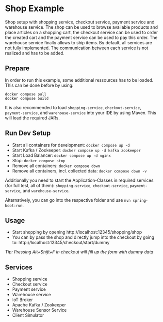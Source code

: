 # Shop Example

Shop setup with shopping service, checkout service, payment service and warehouse service. The shop can be used to browse available products and place articles on a shopping cart, the checkout service can be used to order the created cart and the payment service can be used to pay this order. The warehouse service finally allows to ship items. By default, all services are not fully implemented. The communication between each service is not realized and has to be added.

## Prepare

In order to run this example, some additional ressources has to be loaded. This can be done before by using:

```
docker compose pull
docker compose build
```

It is also recommended to load `shopping-service`, `checkout-service`, `payment-service`, and `warehouse-service` into your IDE by using Maven. This will load the required JARs.

## Run Dev Setup

- Start all containers for development: `docker compose up -d`
- Start Kafka / Zookeeper: `docker compose up -d kafka zookeeper`
- Start Load Balancer: `docker compose up -d nginx`
- Stop: `docker compose stop`
- Remove all containers: `docker compose down`
- Remove all containers, incl. collected data: `docker compose down -v`

Additionally you need to start the Application-Classes in required services (for full test, all of them): `shopping-service`, `checkout-service`, `payment-service`, and `warehouse-service`.

Alternatively, you can go into the respective folder and use `mvn spring-boot:run`.

## Usage

- Start shopping by opening http://localhost:12345/shopping/shop
- You can by pass the shop and directly jump into the checkout by going to: http://localhost:12345/checkout/start/dummy

_Tip: Pressing Alt+Shift+F in checkout will fill up the form with dummy data_

## Services

- Shopping service
- Checkout service
- Payment service
- Warehouse service
- IoT Broker
- Apache Kafka / Zookeeper
- Warehouse Sensor Service
- Client Simulator
